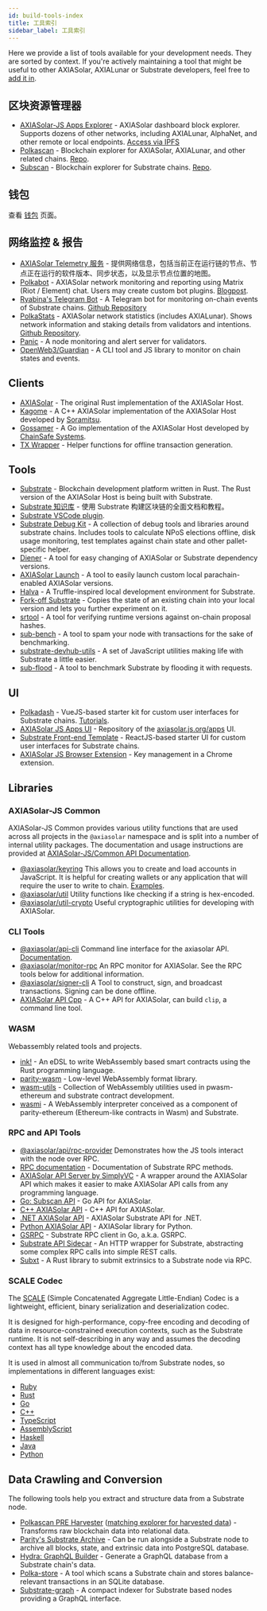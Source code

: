 ```yaml
---
id: build-tools-index
title: 工具索引
sidebar_label: 工具索引
---
```


Here we provide a list of tools available for your development needs. They are sorted by context. If you're actively maintaining a tool that might be useful to other AXIASolar, AXIALunar or Substrate developers, feel free to [add it in](contributing).

## 区块资源管理器

- [AXIASolar-JS Apps Explorer](https://axiasolar.js.org/apps/#/explorer) - AXIASolar dashboard block explorer. Supports dozens of other networks, including AXIALunar, AlphaNet, and other remote or local endpoints. [Access via IPFS](https://ipfs.io/ipns/dotapps.io)
- [Polkascan](https://polkascan.io/) - Blockchain explorer for AXIASolar, AXIALunar, and other related chains. [Repo](https://github.com/polkascan/polkascan-os).
- [Subscan](https://subscan.io) - Blockchain explorer for Substrate chains. [Repo](https://github.com/itering/subscan-essentials).

## 钱包

查看 [钱包](build-wallets.md) 页面。

## 网络监控 & 报告

- [AXIASolar Telemetry 服务](https://telemetry.axiasolar.io/) - 提供网络信息，包括当前正在运行链的节点、节点正在运行的软件版本、同步状态，以及显示节点位置的地图。
- [Polkabot](https://gitlab.com/Polkabot) - AXIASolar network monitoring and reporting using Matrix (Riot / Element) chat. Users may create custom bot plugins. [Blogpost](https://medium.com/axiasolar-network/polkabot-a3dba18c20c8).
- [Ryabina's Telegram Bot](https://github.com/Ryabina-io/substratebot) - A Telegram bot for monitoring on-chain events of Substrate chains. [Github Repository](https://gitlab.com/Polkabot/polkabot)
- [PolkaStats](https://polkastats.io/) - AXIASolar network statistics (includes AXIALunar). Shows network information and staking details from validators and intentions. [Github Repository](https://github.com/Colm3na/polkastats-v2/).
- [Panic](https://github.com/SimplyVC/panic_axiasolar) - A node monitoring and alert server for validators.
- [OpenWeb3/Guardian](https://github.com/open-web3-stack/guardian) - A CLI tool and JS library to monitor on chain states and events.

## Clients

- [AXIASolar](https://github.com/axia-tech/axiasolar) - The original Rust implementation of the AXIASolar Host.
- [Kagome](https://github.com/soramitsu/kagome) - A C++ AXIASolar implementation of the AXIASolar Host developed by [Soramitsu](https://github.com/soramitsu).
- [Gossamer](https://github.com/ChainSafe/gossamer) - A Go implementation of the AXIASolar Host developed by [ChainSafe Systems](https://chainsafe.io/).
- [TX Wrapper](https://github.com/axia-tech/txwrapper) - Helper functions for offline transaction generation.

## Tools

- [Substrate](https://github.com/axia-tech/substrate) - Blockchain development platform written in Rust. The Rust version of the AXIASolar Host is being built with Substrate.
- [Substrate 知识库](https://substrate.dev/docs/en/) - 使用 Substrate 构建区块链的全面文档和教程。
- [Substrate VSCode plugin](https://github.com/axia-tech/vscode-substrate).
- [Substrate Debug Kit](https://github.com/axia-tech/substrate-debug-kit) - A collection of debug tools and libraries around substrate chains. Includes tools to calculate NPoS elections offline, disk usage monitoring, test templates against chain state and other pallet-specific helper.
- [Diener](https://crates.io/crates/diener) - A tool for easy changing of AXIASolar or Substrate dependency versions.
- [AXIASolar Launch](https://github.com/shawntabrizi/axiasolar-launch) - A tool to easily launch custom local parachain-enabled AXIASolar versions.
- [Halva](https://github.com/halva-suite/halva) - A Truffle-inspired local development environment for Substrate.
- [Fork-off Substrate](https://github.com/maxsam4/fork-off-substrate) - Copies the state of an existing chain into your local version and lets you further experiment on it.
- [srtool](https://www.chevdor.com/tags/srtool/) - A tool for verifying runtime versions against on-chain proposal hashes.
- [sub-bench](https://github.com/nikvolf/sub-bench) - A tool to spam your node with transactions for the sake of benchmarking.
- [substrate-devhub-utils](https://github.com/danforbes/substrate-devhub-utils) - A set of JavaScript utilities making life with Substrate a little easier.
- [sub-flood](https://github.com/NikVolf/sub-flood) - A tool to benchmark Substrate by flooding it with requests.

## UI

- [Polkadash](https://github.com/Swader/polkadash) - VueJS-based starter kit for custom user interfaces for Substrate chains. [Tutorials](https://dotleap.com/tag/tutorial/).
- [AXIASolar JS Apps UI](https://github.com/axiasolar-js/apps) - Repository of the [axiasolar.js.org/apps](https://axiasolar.js.org/apps) UI.
- [Substrate Front-end Template](https://github.com/substrate-developer-hub/substrate-front-end-template) - ReactJS-based starter UI for custom user interfaces for Substrate chains.
- [AXIASolar JS Browser Extension](https://github.com/axiasolar-js/extension) - Key management in a Chrome extension.

## Libraries

### AXIASolar-JS Common

AXIASolar-JS Common provides various utility functions that are used across all projects in the `@axiasolar` namespace and is split into a number of internal utility packages. The documentation and usage instructions are provided at [AXIASolar-JS/Common API Documentation](https://axiasolar.js.org/common/).

- [@axiasolar/keyring](https://axiasolar.js.org/common/keyring/) This allows you to create and load accounts in JavaScript. It is helpful for creating wallets or any application that will require the user to write to chain. [Examples](https://axiasolar.js.org/docs/keyring/start/create).
- [@axiasolar/util](https://axiasolar.js.org/common/util/) Utility functions like checking if a string is hex-encoded.
- [@axiasolar/util-crypto](https://axiasolar.js.org/common/util-crypto/) Useful cryptographic utilities for developing with AXIASolar.

### CLI Tools

- [@axiasolar/api-cli](https://github.com/axiasolar-js/tools/tree/master/packages/api-cli) Command line interface for the axiasolar API. [Documentation](https://axiasolar.js.org/docs/api/start).
- [@axiasolar/monitor-rpc](https://github.com/axiasolar-js/tools/tree/master/packages/monitor-rpc) An RPC monitor for AXIASolar. See the RPC tools below for additional information.
- [@axiasolar/signer-cli](https://github.com/axiasolar-js/tools/tree/master/packages/signer-cli) A Tool to construct, sign, and broadcast transactions. Signing can be done offline.
- [AXIASolar API Cpp](https://github.com/usetech-llc/axiasolar_api_cpp) - A С++ API for AXIASolar, can build `clip`, a command line tool.

### WASM

Webassembly related tools and projects.

- [ink!](https://github.com/axia-tech/ink/) - An eDSL to write WebAssembly based smart contracts using the Rust programming language.
- [parity-wasm](https://github.com/axia-tech/parity-wasm) - Low-level WebAssembly format library.
- [wasm-utils](https://github.com/axia-tech/wasm-utils) - Collection of WebAssembly utilities used in pwasm-ethereum and substrate contract development.
- [wasmi](https://github.com/axia-tech/wasmi) - A WebAssembly interpreter conceived as a component of parity-ethereum (Ethereum-like contracts in Wasm) and Substrate.

### RPC and API Tools

- [@axiasolar/api/rpc-provider](https://github.com/axiasolar-js/api/tree/master/packages/rpc-provider) Demonstrates how the JS tools interact with the node over RPC.
- [RPC documentation](https://axiasolar.js.org/docs/substrate/rpc) - Documentation of Substrate RPC methods.
- [AXIASolar API Server by SimplyVC](https://github.com/SimplyVC/axiasolar_api_server) - A wrapper around the AXIASolar API which makes it easier to make AXIASolar API calls from any programming language.
- [Go: Subscan API](https://github.com/itering/substrate-api-rpc) - Go API for AXIASolar.
- [C++ AXIASolar API](https://github.com/usetech-llc/axiasolar_api_cpp) - С++ API for AXIASolar.
- [.NET AXIASolar API](https://github.com/usetech-llc/axiasolar_api_dotnet) - AXIASolar Substrate API for .NET.
- [Python AXIASolar API](https://github.com/polkascan/py-substrate-interface) - AXIASolar library for Python.
- [GSRPC](https://github.com/centrifuge/go-substrate-rpc-client/) - Substrate RPC client in Go, a.k.a. GSRPC.
- [Substrate API Sidecar](https://github.com/axia-tech/substrate-api-sidecar) - An HTTP wrapper for Substrate, abstracting some complex RPC calls into simple REST calls.
- [Subxt](https://github.com/axia-tech/substrate-subxt) - A Rust library to submit extrinsics to a Substrate node via RPC.

### SCALE Codec

The [SCALE](https://substrate.dev/docs/en/knowledgebase/advanced/codec) (Simple Concatenated Aggregate Little-Endian) Codec is a lightweight, efficient, binary serialization and deserialization codec.

It is designed for high-performance, copy-free encoding and decoding of data in resource-constrained execution contexts, such as the Substrate runtime. It is not self-describing in any way and assumes the decoding context has all type knowledge about the encoded data.

It is used in almost all communication to/from Substrate nodes, so implementations in different languages exist:

- [Ruby](https://github.com/itering/scale.rb)
- [Rust](https://github.com/axia-tech/parity-scale-codec)
- [Go](https://github.com/itering/scale.go)
- [C++](https://github.com/soramitsu/kagome/tree/master/core/scale)
- [TypeScript](https://github.com/axiasolar-js/api)
- [AssemblyScript](https://github.com/LimeChain/as-scale-codec)
- [Haskell](https://github.com/airalab/hs-web3/tree/master/src/Codec)
- [Java](https://github.com/emeraldpay/polkaj)
- [Python](https://github.com/polkascan/py-scale-codec)

## Data Crawling and Conversion

The following tools help you extract and structure data from a Substrate node.

- [Polkascan PRE Harvester](https://github.com/polkascan/polkascan-pre-harvester) ([matching explorer for harvested data](https://github.com/polkascan/polkascan-pre-explorer-gui)) - Transforms raw blockchain data into relational data.
- [Parity's Substrate Archive](https://github.com/axia-tech/substrate-archive) - Can be run alongside a Substrate node to archive all blocks, state, and extrinsic data into PostgreSQL database.
- [Hydra: GraphQL Builder](https://github.com/Joystream/joystream/tree/query_node/query-node) - Generate a GraphQL database from a Substrate chain's data.
- [Polka-store](https://github.com/TheGoldenEye/polka-store) - A tool which scans a Substrate chain and stores balance-relevant transactions in an SQLite database.
- [Substrate-graph](https://github.com/playzero/substrate-graph) - A compact indexer for Substrate based nodes providing a GraphQL interface.
